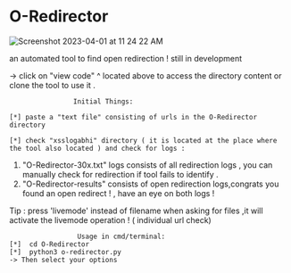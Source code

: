 # O-Redirector

![Screenshot 2023-04-01 at 11 24 22 AM](https://user-images.githubusercontent.com/122773950/229268348-0079fa2d-ce75-49be-91b4-768591be9a27.png)


 an automated tool to find open redirection ! still in development
 
   -> click on "view code" ^ located above to access the directory content or clone the tool to use it .
   
                    Initial Things:
                    
    [*] paste a "text file" consisting of urls in the O-Redirector directory

    [*] check "xsslogabhi" directory ( it is located at the place where the tool also located ) and check for logs : 
1. "O-Redirector-30x.txt" logs consists of all redirection logs , you can manually check for redirection if tool fails to identify  .
2. "O-Redirector-results" consists of open redirection logs,congrats you found an open redirect ! , have an eye on both logs !

Tip : press 'livemode' instead of filename when asking for files ,it will activate the livemode operation ! ( individual url check)

                     Usage in cmd/terminal:
    [*]  cd O-Redirector
    [*]  python3 o-redirector.py
    -> Then select your options
